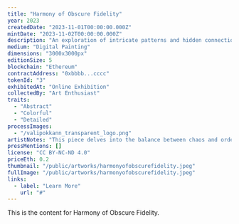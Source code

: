 ```yaml
---
title: "Harmony of Obscure Fidelity"
year: 2023
createdDate: "2023-11-01T00:00:00.000Z"
mintDate: "2023-11-02T00:00:00.000Z"
description: "An exploration of intricate patterns and hidden connections."
medium: "Digital Painting"
dimensions: "3000x3000px"
editionSize: 5
blockchain: "Ethereum"
contractAddress: "0xbbbb...cccc"
tokenId: "3"
exhibitedAt: "Online Exhibition"
collectedBy: "Art Enthusiast"
traits:
  - "Abstract"
  - "Colorful"
  - "Detailed"
processImages:
  - "/valipokkann_transparent_logo.png"
artistNotes: "This piece delves into the balance between chaos and order."
pressMentions: []
license: "CC BY-NC-ND 4.0"
priceEth: 0.2
thumbnail: "/public/artworks/harmonyofobscurefidelity.jpeg"
fullImage: "/public/artworks/harmonyofobscurefidelity.jpeg"
links:
  - label: "Learn More"
    url: "#"
---
```


This is the content for Harmony of Obscure Fidelity. 